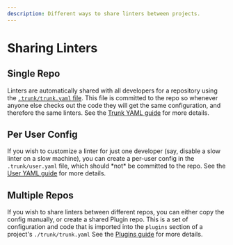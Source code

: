 ```yaml
---
description: Different ways to share linters between projects.
---
```


# Sharing Linters

## Single Repo

Linters are automatically shared with all developers for a repository using the [`.trunk/trunk.yaml` file](../reference/trunk-yaml/). This file is committed to the repo so whenever anyone else checks out the code they will get the same configuration, and therefore the same linters. See the [Trunk YAML guide](../reference/trunk-yaml/) for more details.

## Per User Config

If you wish to customize a linter for just one developer (say, disable a slow linter on a slow machine), you can create a per-user config in the `.trunk/user.yaml` file, which should \*not\* be committed to the repo. See the [User YAML guide](../reference/user-yaml.md) for more details.

## Multiple Repos

If you wish to share linters between different repos, you can either copy the config manually, or create a shared Plugin repo. This is a set of configuration and code that is imported into the `plugins` section of a project's `./trunk/trunk.yaml` See the [Plugins guide](../advanced-setup/plugins/) for more details.
